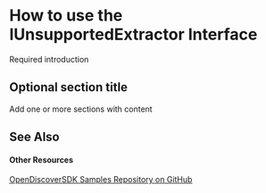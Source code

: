 # How to use the IUnsupportedExtractor Interface

Required introduction


## Optional section title

Add one or more sections with content


## See Also


#### Other Resources
<a href="https://github.com/dotfurther/OpenDiscoverSDK" target="_blank" rel="noopener noreferrer">OpenDiscoverSDK Samples Repository on GitHub</a>  
